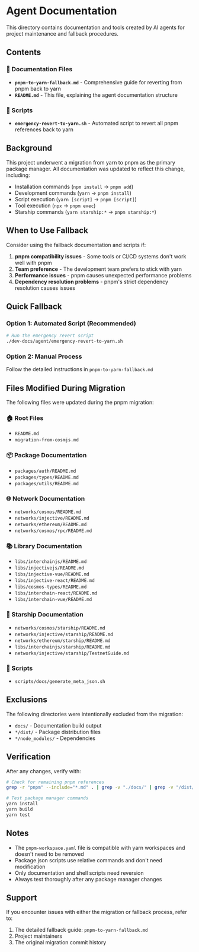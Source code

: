 # Agent Documentation

This directory contains documentation and tools created by AI agents for project maintenance and fallback procedures.

## Contents

### 📄 Documentation Files

- **`pnpm-to-yarn-fallback.md`** - Comprehensive guide for reverting from pnpm back to yarn
- **`README.md`** - This file, explaining the agent documentation structure

### 🔧 Scripts

- **`emergency-revert-to-yarn.sh`** - Automated script to revert all pnpm references back to yarn

## Background

This project underwent a migration from yarn to pnpm as the primary package manager. All documentation was updated to reflect this change, including:

- Installation commands (`npm install` → `pnpm add`)
- Development commands (`yarn` → `pnpm install`)
- Script execution (`yarn [script]` → `pnpm [script]`)
- Tool execution (`npx` → `pnpm exec`)
- Starship commands (`yarn starship:*` → `pnpm starship:*`)

## When to Use Fallback

Consider using the fallback documentation and scripts if:

1. **pnpm compatibility issues** - Some tools or CI/CD systems don't work well with pnpm
2. **Team preference** - The development team prefers to stick with yarn
3. **Performance issues** - pnpm causes unexpected performance problems
4. **Dependency resolution problems** - pnpm's strict dependency resolution causes issues

## Quick Fallback

### Option 1: Automated Script (Recommended)
```bash
# Run the emergency revert script
./dev-docs/agent/emergency-revert-to-yarn.sh
```

### Option 2: Manual Process
Follow the detailed instructions in `pnpm-to-yarn-fallback.md`

## Files Modified During Migration

The following files were updated during the pnpm migration:

### 🏠 Root Files
- `README.md`
- `migration-from-cosmjs.md`

### 📦 Package Documentation
- `packages/auth/README.md`
- `packages/types/README.md`
- `packages/utils/README.md`

### 🌐 Network Documentation
- `networks/cosmos/README.md`
- `networks/injective/README.md`
- `networks/ethereum/README.md`
- `networks/cosmos/rpc/README.md`

### 📚 Library Documentation
- `libs/interchainjs/README.md`
- `libs/injectivejs/README.md`
- `libs/injective-vue/README.md`
- `libs/injective-react/README.md`
- `libs/cosmos-types/README.md`
- `libs/interchain-react/README.md`
- `libs/interchain-vue/README.md`

### 🚀 Starship Documentation
- `networks/cosmos/starship/README.md`
- `networks/injective/starship/README.md`
- `networks/ethereum/starship/README.md`
- `libs/interchainjs/starship/README.md`
- `networks/injective/starship/TestnetGuide.md`

### 🔧 Scripts
- `scripts/docs/generate_meta_json.sh`

## Exclusions

The following directories were intentionally excluded from the migration:
- `docs/` - Documentation build output
- `*/dist/` - Package distribution files
- `*/node_modules/` - Dependencies

## Verification

After any changes, verify with:

```bash
# Check for remaining pnpm references
grep -r "pnpm" --include="*.md" . | grep -v "./docs/" | grep -v "/dist/" | grep -v "/node_modules/" | grep -v "npmjs.com"

# Test package manager commands
yarn install
yarn build
yarn test
```

## Notes

- The `pnpm-workspace.yaml` file is compatible with yarn workspaces and doesn't need to be removed
- Package.json scripts use relative commands and don't need modification
- Only documentation and shell scripts need reversion
- Always test thoroughly after any package manager changes

## Support

If you encounter issues with either the migration or fallback process, refer to:
1. The detailed fallback guide: `pnpm-to-yarn-fallback.md`
2. Project maintainers
3. The original migration commit history
